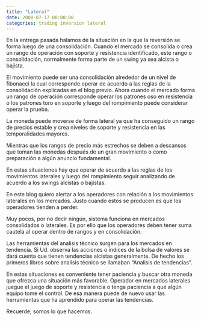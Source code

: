 ```yaml
---
title: "Lateral"
date: 2008-07-17 08:00:00
categories: trading inversion lateral
---
```

En la entrega pasada halamos de la situación en la que la reversión se forma luego de una consolidación. Cuando el mercado se consolida o crea un rango de operación con soporte y resistencia identificado, este rango o consolidación, normalmente forma parte de un swing ya sea alcista o bajista.

El movimiento puede ser una consolidación alrededor de un nivel de fibonacci la cual corresponde operar de acuerdo a las reglas de la consolidación explicadas en el blog previo. Ahora cuando el mercado forma un rango de operación corresponde operar los patrones oso en resistencia o los patrones toro en soporte y luego del rompimiento puede considerar operar la prueba.

La moneda puede moverse de forma lateral ya que ha conseguido un rango de precios estable y crea niveles de soporte y resistencia en las temporalidades mayores. 

Mientras que los rangos de precio más estrechos se deben a descansos que toman las monedas después de un gran movimiento o como preparación a algún anuncio fundamental.

En estas situaciones hay que operar de acuerdo a las reglas de los movimientos laterales y luego del rompimiento seguir analizando de acuerdo a los swings alcistas o bajistas.

En este blog quiero alertar a los operadores con relación a los movimientos laterales en los mercados. Justo cuando estos se producen es que los operadores tienden a perder.

 Muy pocos, por no decir ningún, sistema funciona en mercados consolidados o laterales. Es por ello que los operadores deben tener suma cautela al operar dentro de rangos y en consolidación.

Las herramientas del analisis técnico surgen para los mercados en tendencia. Si Ud. observa las acciones o índices de la bolsa de valores se dará cuenta que tienen tendencias alcistas generalmente. De hecho los primeros libros sobre analisis técnico se llamaban “Analisis de tendencias”.

En estas situaciones es conveniente tener paciencia y buscar otra moneda que ofrezca una situación más favorable. Operador en mercados laterales juegue el juego de soporte y resistencia o tenga paciencia a que algún equipo tome el control. De esa manera puede de nuevo usar las herramientas que ha aprendido para operar las tendencias.

Recuerde, somos lo que hacemos.